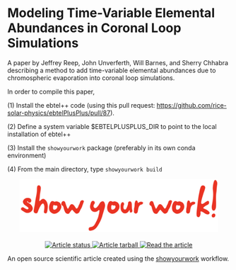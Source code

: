 # Modeling Time-Variable Elemental Abundances in Coronal Loop Simulations

A paper by Jeffrey Reep, John Unverferth, Will Barnes, and Sherry Chhabra describing a method to add time-variable elemental abundances due to chromospheric evaporation into coronal loop simulations.

In order to compile this paper, 

(1) Install the ebtel++ code (using this pull request: https://github.com/rice-solar-physics/ebtelPlusPlus/pull/87).  

(2) Define a system variable $EBTELPLUSPLUS_DIR to point to the local installation of ebtel++

(3) Install the `showyourwork` package (preferably in its own conda environment)

(4) From the main directory, type `showyourwork build`


<p align="center">
<a href="https://github.com/showyourwork/showyourwork">
<img width = "450" src="https://raw.githubusercontent.com/showyourwork/.github/main/images/showyourwork.png" alt="showyourwork"/>
</a>
<br>
<br>
<a href="https://github.com/jwreep/ebtel_abundances/actions/workflows/build.yml">
<img src="https://github.com/jwreep/ebtel_abundances/actions/workflows/build.yml/badge.svg?branch=main" alt="Article status"/>
</a>
<a href="https://github.com/jwreep/ebtel_abundances/raw/main-pdf/arxiv.tar.gz">
<img src="https://img.shields.io/badge/article-tarball-blue.svg?style=flat" alt="Article tarball"/>
</a>
<a href="https://github.com/jwreep/ebtel_abundances/raw/main-pdf/ms.pdf">
<img src="https://img.shields.io/badge/article-pdf-blue.svg?style=flat" alt="Read the article"/>
</a>
</p>

An open source scientific article created using the [showyourwork](https://github.com/showyourwork/showyourwork) workflow.
